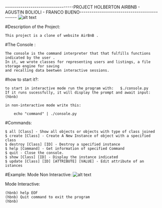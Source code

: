 -----------------------------------PROJECT HOLBERTON AIRBNB - AGUSTIN BOLIOLI - FRANCO BUENO----------------------------------------------
![alt text](https://beeimg.com/images/g45167574802.png)

#Description of the Project:

	This project is a clone of website AirBnB .

#The Console :

	The console is the command interpreter that that fulfills functions indicated by the user . 
	In it, we wrote classes for representing users and listings, a file storage engine for saving
	and recalling data beetwen interactive sessions.

#how to start it?:	
	
	to start in interactive mode run the program with:   $./console.py
	If it runs sucessfully, it will display the prompt and await input:
	(hbnb)

	in non-interactive mode write this:
		
		echo "command" | ./console.py

#Commands:
	
	$ all [Class] - Show all objects or objects with type of class joined
	$ create [Class] - Create A New Instance of object with a specified class
	$ destroy [Class] [ID] - Destroy a specified instance
	$ help [Command] - Get information of specified Command
	$ quit - Close the console.
	$ show [Class] [ID] - Display the instance indicated
	$ update [Class] [ID] [ATTRIBUTE] [VALUE] - Edit attribute of an istances

#Example:
	Mode Non Interactive:
	![alt text](https://beeimg.com/images/w01401253702.png)

Mode Interactive:

	(hbnb) help EOF
	(hbnb) Quit command to exit the program
	(hbnb) 
